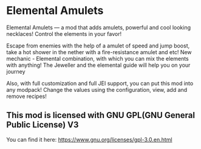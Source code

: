 # Elemental Amulets
Elemental Amulets — a mod that adds amulets, powerful and cool looking necklaces!
Control the elements in your favor!

Escape from enemies with the help of a amulet of speed and jump boost, take a hot shower in the nether with a fire-resistance amulet and etc! New mechanic - Elemental combination, with which you can mix the elements with anything! The Jeweller and the elemental guide will help you on your journey

 

Also, with full customization and full JEI support, you can put this mod into any modpack! Change the values using the configuration, view, add and remove recipes!

## This mod is licensed with GNU GPL(GNU General Public License) V3
You can find it here: https://www.gnu.org/licenses/gpl-3.0.en.html
